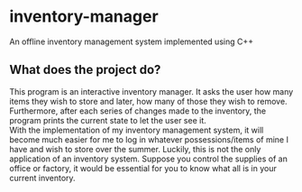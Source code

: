 # inventory-manager
An offline inventory management system implemented using C++

What does the project do?
-------------------------
This program is an interactive inventory manager. It asks the user how many items they wish to store and later, how many of those they wish to remove. Furthermore, after each series of changes made to the inventory, the program prints the current state to let the user see it.  
With the implementation of my inventory management system, it will become much easier for me to log in whatever possessions/items of mine I have and wish to store over the summer. Luckily, this is not the only application of an inventory system. Suppose you control the supplies of an office or factory, it would be essential for you to know what all is in your current inventory.

